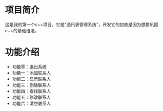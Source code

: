 # 项目简介

这是我的第一个c++项目，它是"通讯录管理系统"，开发它的初衷是因为想要巩固c++的基础语法。

# 功能介绍

- 功能零：退出系统
- 功能一：添加联系人
- 功能二：显示联系人
- 功能三：删除联系人
- 功能四：查找联系人
- 功能五：修改联系人
- 功能六：清空联系人